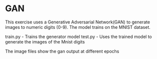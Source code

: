 # GAN

This exercise uses a Generative Adversarial Network(GAN) to generate images to numeric digits (0-9). 
The model trains on the MNIST dataset. 

train.py - Trains the generator model
test.py - Uses the trained model to generate the images of the Mnist digits

The image files show the gan output at different epochs
